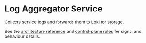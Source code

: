# Log Aggregator Service

Collects service logs and forwards them to Loki for storage.

See the [architecture reference](../docs/ARCHITECTURE.md) and [control-plane rules](../docs/rules/control-plane-rules.md) for signal and behaviour details.

